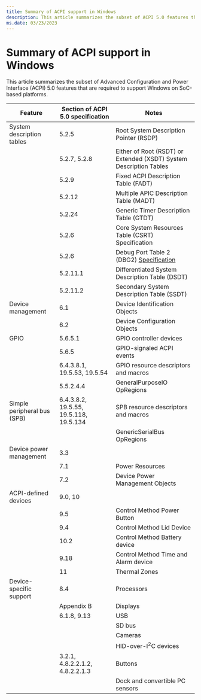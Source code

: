 ```yaml
---
title: Summary of ACPI support in Windows
description: This article summarizes the subset of ACPI 5.0 features that are required to support Windows on SoC-based platforms.
ms.date: 03/23/2023
---
```


# Summary of ACPI support in Windows

This article summarizes the subset of Advanced Configuration and Power Interface (ACPI) 5.0 features that are required to support Windows on SoC-based platforms.

| Feature | Section of ACPI 5.0 specification | Notes |
|--|--|--|
| System description tables | 5.2.5 | Root System Description Pointer (RSDP) |
|  | 5.2.7, 5.2.8 | Either of Root (RSDT) or Extended (XSDT) System Description Tables |
|  | 5.2.9 | Fixed ACPI Description Table (FADT) |
|  | 5.2.12 | Multiple APIC Description Table (MADT) |
|  | 5.2.24 | Generic Timer Description Table (GTDT) |
|  | 5.2.6 | Core System Resources Table (CSRT) Specification |
|  | 5.2.6 | Debug Port Table 2 (DBG2) [Specification](/previous-versions/windows/hardware/design/dn639131(v=vs.85)) |
|  | 5.2.11.1 | Differentiated System Description Table (DSDT) |
|  | 5.2.11.2 | Secondary System Description Table (SSDT) |
| Device management | 6.1 | Device Identification Objects |
|  | 6.2 | Device Configuration Objects |
| GPIO | 5.6.5.1 | GPIO controller devices |
|  | 5.6.5 | GPIO-signaled ACPI events |
|  | 6.4.3.8.1, 19.5.53, 19.5.54 | GPIO resource descriptors and macros |
|  | 5.5.2.4.4 | GeneralPurposeIO OpRegions |
| Simple peripheral bus (SPB) | 6.4.3.8.2, 19.5.55, 19.5.118, 19.5.134 | SPB resource descriptors and macros |
|  |  | GenericSerialBus OpRegions |
| Device power management | 3.3 |  |
|  | 7.1 | Power Resources |
|  | 7.2 | Device Power Management Objects |
| ACPI-defined devices | 9.0, 10 |  |
|  | 9.5 | Control Method Power Button |
|  | 9.4 | Control Method Lid Device |
|  | 10.2 | Control Method Battery device |
|  | 9.18 | Control Method Time and Alarm device |
|  | 11 | Thermal Zones |
| Device-specific support | 8.4 | Processors |
|  | Appendix B | Displays |
|  | 6.1.8, 9.13 | USB |
|  |  | SD bus |
|  |  | Cameras |
|  |  | HID-over-I<sup>2</sup>C devices |
|  | 3.2.1, 4.8.2.2.1.2, 4.8.2.2.1.3 | Buttons |
|  |  | Dock and convertible PC sensors |

